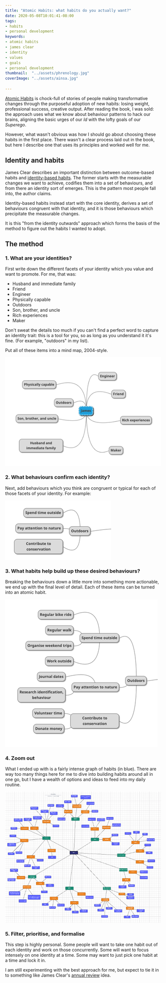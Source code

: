 ```yaml
---
title: "Atomic Habits: what habits do you actually want?"
date: 2020-05-08T10:01:41-08:00
tags:
- habits
- personal development
keywords:
- atomic habits
- james clear
- identity
- values
- goals
- personal development
thumbnail:  "../assets/phrenology.jpg"
coverImage: "../assets/ainsa.jpg"

---
```


[Atomic Habits](https://jamesclear.com/atomic-habits) is chock-full of stories of people making transformative changes through the purposeful adoption of new habits: losing weight, professional success, creative output. After reading the book, I was sold: the approach uses what we know about behaviour patterns to hack our brains, aligning the basic urges of our _Id_ with the lofty goals of our _Superego_.

However, what wasn't obvious was how I should go about choosing these habits in the first place. There wasn't a clear process laid out in the book, but here I describe one that uses its principles and worked well for me.

<!-- excerpt -->

## Identity and habits
James Clear describes an important distinction between outcome-based habits and [identity-based habits](https://jamesclear.com/identity-based-habits). The former starts with the measurable changes we want to achieve, codifies them into a set of behaviours, and from there an identity sort of emerges. This is the pattern most people fall into, the author claims.

Identity-based habits instead start with the core identity, derives a set of behaviours congruent with that identity, and it is those behaviours which precipitate the measurable changes.

It is this "from the identity outwards" approach which forms the basis of the method to figure out the habits I wanted to adopt.

## The method

### 1. What are your identities?
First write down the different facets of your identity which you value and want to promote. For me, that was:

- Husband and immediate family
- Friend
- Engineer
- Physically capable
- Outdoors
- Son, brother, and uncle
- Rich experiences
- Maker

Don't sweat the details too much if you can't find a perfect word to capture an identity trait: this is a tool for you, so as long as you understand it it's fine. (For example, "outdoors" in my list).

Put all of these items into a mind map, 2004-style.  

![](../assets/habit-mind-map-1.png)

### 2. What behaviours confirm each identity?
Next, add behaviours which you think are congruent or typical for each of those facets of your identity. For example:

![](../assets/habit-mind-map-2.png)

### 3. What habits help build up these desired behaviours?
Breaking the behaviours down a little more into something more actionable, we end up with the final level of detail. Each of these items can be turned into an atomic habit.

![](../assets/habit-mind-map-3.png)

### 4. Zoom out
What I ended up with is a fairly intense graph of habits (in blue). There are way too many things here for me to dive into building habits around all in one go, but I have a wealth of options and ideas to feed into my daily routine.

![](../assets/habit-mind-map-4.png)

### 5. Filter, prioritise, and formalise
This step is highly personal. Some people will want to take one habit out of each identity and work on those concurrently. Some will want to focus intensely on one identity at a time. Some may want to just pick one habit at a time and lock it in.

I am still experimenting with the best approach for me, but expect to tie it in to something like James Clear's [annual review](https://jamesclear.com/annual-review) idea.
